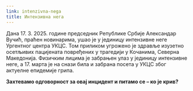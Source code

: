 ```yaml
---
link: intenzivna-nega
title: Интензивна нега
---
```

Дана 17. 3. 2025. године председник Републике Србије Александар Вучић, праћен новинарима, ушао је у јединицу интензивне неге Ургентног центра УКЦС. Том приликом угрожено је здравље изузетно осетљивих пацијената повређених у трагедији у Кочанима, Северна Македонија. Физичким лицима је забрањен улаз у јединицу интензивне неге, а 17. марта је на снази била и забрана посета у УКЦС због актуелне епидемије грипа. 

**Захтевамо одговорност за овај инцидент и питамо се – ко је крив?**
